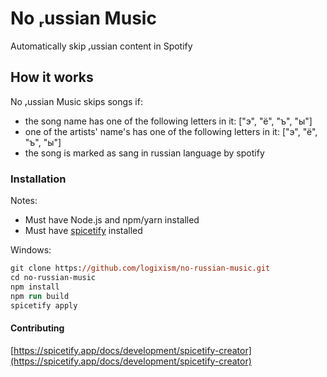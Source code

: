 # No ᵣussian Music
Automatically skip ᵣussian content in Spotify

## How it works
No ᵣussian Music skips songs if:
- the song name has one of the following letters in it: ["э", "ё", "ъ", "ы"]
- one of the artists' name's has one of the following letters in it: ["э", "ё", "ъ", "ы"]
- the song is marked as sang in russian language by spotify

### Installation
Notes:
- Must have Node.js and npm/yarn installed
- Must have [spicetify](https://spicetify.app/) installed

Windows:
```ps
git clone https://github.com/logixism/no-russian-music.git
cd no-russian-music
npm install
npm run build
spicetify apply
```

#### Contributing
[https://spicetify.app/docs/development/spicetify-creator](https://spicetify.app/docs/development/spicetify-creator)
